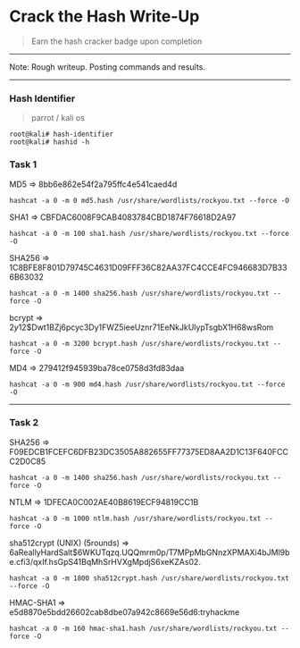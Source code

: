# Crack the Hash Write-Up
> Earn the hash cracker badge upon completion
---

Note: Rough writeup. Posting commands and results.

---

### Hash Identifier
> parrot / kali os
```
root@kali# hash-identifier
root@kali# hashid -h
```

### Task 1

MD5 => 8bb6e862e54f2a795ffc4e541caed4d
```
hashcat -a 0 -m 0 md5.hash /usr/share/wordlists/rockyou.txt --force -O
```

SHA1 => CBFDAC6008F9CAB4083784CBD1874F76618D2A97
```
hashcat -a 0 -m 100 sha1.hash /usr/share/wordlists/rockyou.txt --force -O
```

SHA256 => 1C8BFE8F801D79745C4631D09FFF36C82AA37FC4CCE4FC946683D7B336B63032
```
hashcat -a 0 -m 1400 sha256.hash /usr/share/wordlists/rockyou.txt --force -O
```
	
bcrypt => $2y$12$Dwt1BZj6pcyc3Dy1FWZ5ieeUznr71EeNkJkUlypTsgbX1H68wsRom
```
hashcat -a 0 -m 3200 bcrypt.hash /usr/share/wordlists/rockyou.txt --force -O
```

MD4 => 279412f945939ba78ce0758d3fd83daa
```
hashcat -a 0 -m 900 md4.hash /usr/share/wordlists/rockyou.txt --force -O
```

---

### Task 2

SHA256 => F09EDCB1FCEFC6DFB23DC3505A882655FF77375ED8AA2D1C13F640FCCC2D0C85
```
hashcat -a 0 -m 1400 sha256.hash /usr/share/wordlists/rockyou.txt --force -O
```

NTLM => 1DFECA0C002AE40B8619ECF94819CC1B
```
hashcat -a 0 -m 1000 ntlm.hash /usr/share/wordlists/rockyou.txt --force -O
```
sha512crypt (UNIX) (5rounds) => $6$aReallyHardSalt$6WKUTqzq.UQQmrm0p/T7MPpMbGNnzXPMAXi4bJMl9be.cfi3/qxIf.hsGpS41BqMhSrHVXgMpdjS6xeKZAs02. 
```
hashcat -a 0 -m 1800 sha512crypt.hash /usr/share/wordlists/rockyou.txt --force -O
```

HMAC-SHA1 => e5d8870e5bdd26602cab8dbe07a942c8669e56d6:tryhackme
```
hashcat -a 0 -m 160 hmac-sha1.hash /usr/share/wordlists/rockyou.txt --force -O
```
